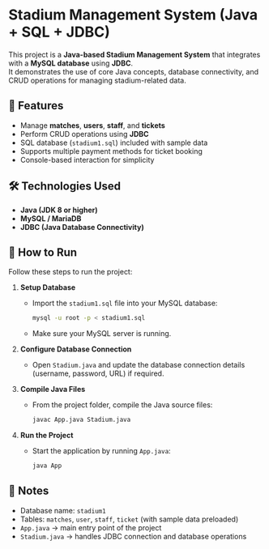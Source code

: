 # Stadium Management System (Java + SQL + JDBC)

This project is a **Java-based Stadium Management System** that integrates with a **MySQL database** using **JDBC**.  
It demonstrates the use of core Java concepts, database connectivity, and CRUD operations for managing stadium-related data.

## 📌 Features
- Manage **matches**, **users**, **staff**, and **tickets**  
- Perform CRUD operations using **JDBC**  
- SQL database (`stadium1.sql`) included with sample data  
- Supports multiple payment methods for ticket booking  
- Console-based interaction for simplicity  

## 🛠️ Technologies Used
- **Java (JDK 8 or higher)**  
- **MySQL / MariaDB**  
- **JDBC (Java Database Connectivity)**  

## 🚀 How to Run

Follow these steps to run the project:

1. **Setup Database**
   - Import the `stadium1.sql` file into your MySQL database:
     ```bash
     mysql -u root -p < stadium1.sql
     ```
   - Make sure your MySQL server is running.

2. **Configure Database Connection**
   - Open `Stadium.java` and update the database connection details  
     (username, password, URL) if required.

3. **Compile Java Files**
   - From the project folder, compile the Java source files:
     ```bash
     javac App.java Stadium.java
     ```

4. **Run the Project**
   - Start the application by running `App.java`:
     ```bash
     java App
     ```

## 📖 Notes
- Database name: `stadium1`  
- Tables: `matches`, `user`, `staff`, `ticket` (with sample data preloaded)  
- `App.java` → main entry point of the project  
- `Stadium.java` → handles JDBC connection and database operations

